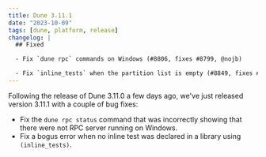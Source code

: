 ```yaml
---
title: Dune 3.11.1
date: "2023-10-09"
tags: [dune, platform, release]
changelog: |
  ## Fixed

  - Fix `dune rpc` commands on Windows (#8806, fixes #8799, @nojb)

  - Fix `inline_tests` when the partition list is empty (#8849, fixes #8848, @hhugo)
---
```


Following the release of Dune 3.11.0 a few days ago, we've just released version
3.11.1 with a couple of bug fixes:

- Fix the `dune rpc status` command that was incorrectly showing that there were
  not RPC server running on Windows.
- Fix a bogus error when no inline test was declared in a library using
  `(inline_tests)`.

